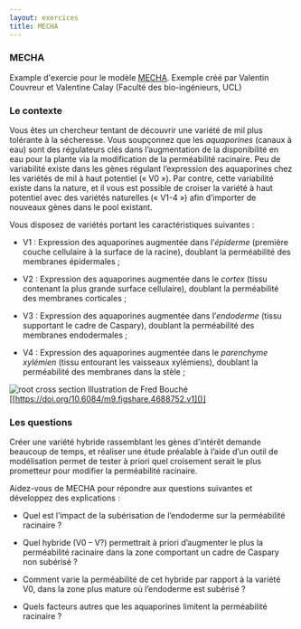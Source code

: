 ```yaml
---
layout: exercices
title: MECHA
---
```


### MECHA

Example d'exercie pour le modèle [MECHA](https://plantmodelling.shinyapps.io/mecha/). Exemple créé par Valentin Couvreur et Valentine Calay (Faculté des bio-ingénieurs, UCL)

### Le contexte

Vous êtes un chercheur tentant de découvrir une variété de mil plus tolérante à la sécheresse. Vous soupçonnez que les *aquaporines* (canaux à eau) sont des régulateurs clés dans l’augmentation de la disponibilité en eau pour la plante via la modification de la perméabilité racinaire. Peu de variabilité existe dans les gènes régulant l’expression des aquaporines chez les variétés de mil à haut potentiel (« V0 »). Par contre, cette variabilité existe dans la nature, et il vous est possible de croiser la variété à haut potentiel avec des variétés naturelles (« V1-4 ») afin d’importer de nouveaux gènes dans le pool existant.

Vous disposez de variétés portant les caractéristiques suivantes :

-	V1 : Expression des aquaporines augmentée dans l’*épiderme* (première couche cellulaire à la surface de la racine), doublant la perméabilité des membranes épidermales ;

-	V2 : Expression des aquaporines augmentée dans le *cortex* (tissu contenant la plus grande surface cellulaire), doublant la perméabilité des membranes corticales ;

-	V3 : Expression des aquaporines augmentée dans l’*endoderme* (tissu supportant le cadre de Caspary), doublant la perméabilité des membranes endodermales ;

-	V4 : Expression des aquaporines augmentée dans le *parenchyme xylémien* (tissu entourant les vaisseaux xylémiens), doublant la perméabilité des membranes dans la stèle ;


![root cross section]({{site.baseurl}}/img/root_section.jpg)
Illustration de Fred Bouché [[https://doi.org/10.6084/m9.figshare.4688752.v1]()]

### Les questions

Créer une variété hybride rassemblant les gènes d’intérêt demande beaucoup de temps, et réaliser une étude préalable à l’aide d’un outil de modélisation permet de tester à priori quel croisement serait le plus prometteur pour modifier la perméabilité racinaire.

Aidez-vous de MECHA pour répondre aux questions suivantes et développez des explications :

-	Quel est l’impact de la subérisation de l’endoderme sur la perméabilité racinaire ?

-	Quel hybride (V0 – V?) permettrait à priori d’augmenter le plus la perméabilité racinaire dans la zone comportant un cadre de Caspary non subérisé ?

-	Comment varie la perméabilité de cet hybride par rapport à la variété V0, dans la zone plus mature où l’endoderme est subérisé ?

-	Quels facteurs autres que les aquaporines limitent la perméabilité racinaire ?

